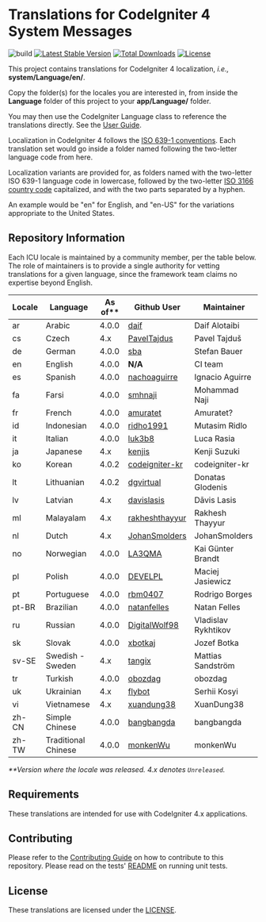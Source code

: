 # Translations for CodeIgniter 4 System Messages

![build](https://github.com/codeigniter4/translations/workflows/build/badge.svg?branch=develop)
[![Latest Stable Version](https://poser.pugx.org/codeigniter4/translations/v)](//packagist.org/packages/codeigniter4/translations)
[![Total Downloads](https://poser.pugx.org/codeigniter4/translations/downloads)](//packagist.org/packages/codeigniter4/translations)
[![License](https://poser.pugx.org/codeigniter4/translations/license)](//packagist.org/packages/codeigniter4/translations)

This project contains translations for CodeIgniter 4 localization, *i.e.,* **system/Language/en/**.

Copy the folder(s) for the locales you are interested in, from inside the **Language** folder of
this project to your **app/Language/** folder.

You may then use the CodeIgniter Language class to reference the translations
directly. See the [User Guide](https://codeigniter4.github.io/CodeIgniter4/outgoing/localization.html).

Localization in CodeIgniter 4 follows the
[ISO 639-1 conventions](https://en.wikipedia.org/wiki/List_of_ISO_639-1_codes). Each translation set
would go inside a folder named following the two-letter language code from here.

Localization variants are provided for, as folders named with the two-letter ISO 639-1 language code in
lowercase, followed by the two-letter [ISO 3166 country code](https://en.wikipedia.org/wiki/ISO_3166-1)
capitalized, and with the two parts separated by a hyphen.

An example would be "en" for English, and "en-US" for the variations appropriate to the United States.

## Repository Information

Each ICU locale is maintained by a community member, per the table below. The role of maintainers is to
provide a single authority for vetting translations for a given language, since the framework team
claims no expertise beyond English.

| Locale | Language             | As of** | Github User          | Maintainer
| ------ | -------------------- | ------- | -------------------- | --------------------
| ar     | Arabic               | 4.0.0   | [daif][ar]           | Daif Alotaibi
| cs     | Czech                | 4.x     | [PavelTajdus][cs]    | Pavel Tajduš
| de     | German               | 4.0.0   | [sba][de]            | Stefan Bauer
| en     | English              | 4.0.0   | **N/A**              | CI team
| es     | Spanish              | 4.0.0   | [nachoaguirre][es]   | Ignacio Aguirre
| fa     | Farsi                | 4.0.0   | [smhnaji][fa]        | Mohammad Naji
| fr     | French               | 4.0.0   | [amuratet][fr]       | Amuratet?
| id     | Indonesian           | 4.0.0   | [ridho1991][id]      | Mutasim Ridlo
| it     | Italian              | 4.0.0   | [luk3b8][it]         | Luca Rasia
| ja     | Japanese             | 4.x     | [kenjis][ja]         | Kenji Suzuki
| ko     | Korean               | 4.0.2   | [codeigniter-kr][kr] | codeigniter-kr
| lt     | Lithuanian           | 4.0.2   | [dgvirtual][lt]      | Donatas Glodenis
| lv     | Latvian              | 4.x     | [davislasis][lv]     | Dāvis Lasis
| ml     | Malayalam            | 4.x     | [rakheshthayyur][ml] | Rakhesh Thayyur
| nl     | Dutch                | 4.x     | [JohanSmolders][nl]  | JohanSmolders
| no     | Norwegian            | 4.0.0   | [LA3QMA][no]         | Kai Günter Brandt
| pl     | Polish               | 4.0.0   | [DEVELPL][pl]        | Maciej Jasiewicz
| pt     | Portuguese           | 4.0.0   | [rbm0407][pt]        | Rodrigo Borges
| pt-BR  | Brazilian            | 4.0.0   | [natanfelles][pt-BR] | Natan Felles
| ru     | Russian              | 4.0.0   | [DigitalWolf98][ru]  | Vladislav Rykhtikov
| sk     | Slovak               | 4.0.0   | [xbotkaj][sk]        | Jozef Botka
| sv-SE  | Swedish - Sweden     | 4.x     | [tangix][sv-SE]      | Mattias Sandström
| tr     | Turkish              | 4.0.0   | [obozdag][tr]        | obozdag
| uk     | Ukrainian            | 4.x     | [flybot][uk]         | Serhii Kosyi
| vi     | Vietnamese           | 4.x     | [xuandung38][vi]     | XuanDung38
| zh-CN  | Simple Chinese       | 4.0.0   | [bangbangda][zh-CN]  | bangbangda
| zh-TW  | Traditional Chinese  | 4.0.0   | [monkenWu][zh-TW]    | monkenWu

_**Version where the locale was released. 4.x denotes `Unreleased`._

[ar]: https://github.com/daif
[cs]: https://github.com/PavelTajdus
[de]: https://github.com/sba
[es]: https://github.com/nachoaguirre
[fa]: https://github.com/smhnaji
[fr]: https://github.com/amuratet
[id]: https://github.com/ridho1991
[it]: https://github.com/luk3b8
[ja]: https://github.com/kenjis
[kr]: https://github.com/codeigniter-kr
[lt]: https://github.com/dgvirtual
[lv]: https://github.com/davislasis
[ml]: https://github.com/rakheshthayyur
[nl]: https://github.com/JohanSmolders
[no]: https://github.com/LA3QMA
[pl]: https://github.com/DEVELPL
[pt]: https://github.com/rbm0407
[pt-BR]: https://github.com/natanfelles
[ru]: https://github.com/DigitalWolf98
[sk]: https://github.com/xbotkaj
[sv-SE]: https://github.com/tangix
[tr]: https://github.com/obozdag
[uk]: https://github.com/flybot
[vi]: https://github.com/xuandung38
[zh-CN]: https://github.com/bangbangda
[zh-TW]: https://github.com/monkenWu

## Requirements

These translations are intended for use with CodeIgniter 4.x applications.

## Contributing

Please refer to the [Contributing Guide](CONTRIBUTING.md) on how to contribute to this repository. Please
read on the tests' [README](tests/README.md) on running unit tests.

## License

These translations are licensed under the [LICENSE](LICENSE).
